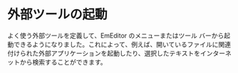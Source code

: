 # 外部ツールの起動

よく使う外部ツールを定義して、EmEditor のメニューまたはツール
バーから起動できるようになりました。これによって、例えば、開いているファイルに関連付けられた外部アプリケーションを起動したり、選択したテキストをインターネットから検索することができます。